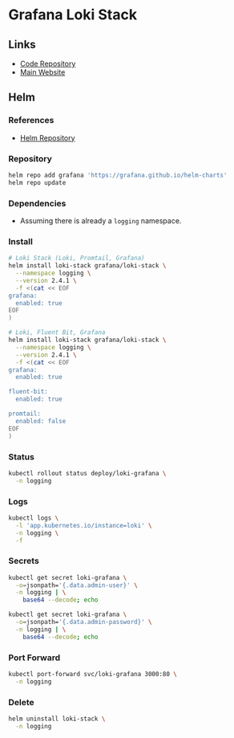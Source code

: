 # Grafana Loki Stack

<!--
https://grafana.github.io/loki/charts/

helm3 upgrade --install loki -n logging --create-namespace grafana/loki-stack --version 2.4.1 --set grafana.enabled=true
-->

## Links

- [Code Repository](https://github.com/grafana/helm-charts/tree/main/charts/loki-stack)
- [Main Website](https://grafana.com/oss/loki/)

## Helm

### References

- [Helm Repository](https://github.com/grafana/helm-charts/tree/main/charts/loki-stack)

### Repository

```sh
helm repo add grafana 'https://grafana.github.io/helm-charts'
helm repo update
```

### Dependencies

- Assuming there is already a `logging` namespace.

### Install

```sh
# Loki Stack (Loki, Promtail, Grafana)
helm install loki-stack grafana/loki-stack \
  --namespace logging \
  --version 2.4.1 \
  -f <(cat << EOF
grafana:
  enabled: true
EOF
)

# Loki, Fluent Bit, Grafana
helm install loki-stack grafana/loki-stack \
  --namespace logging \
  --version 2.4.1 \
  -f <(cat << EOF
grafana:
  enabled: true

fluent-bit:
  enabled: true

promtail:
  enabled: false
EOF
)
```

### Status

```sh
kubectl rollout status deploy/loki-grafana \
  -n logging
```

### Logs

```sh
kubectl logs \
  -l 'app.kubernetes.io/instance=loki' \
  -n logging \
  -f
```

### Secrets

```sh
kubectl get secret loki-grafana \
  -o=jsonpath='{.data.admin-user}' \
  -n logging | \
    base64 --decode; echo

kubectl get secret loki-grafana \
  -o=jsonpath='{.data.admin-password}' \
  -n logging | \
    base64 --decode; echo
```

### Port Forward

```sh
kubectl port-forward svc/loki-grafana 3000:80 \
  -n logging
```

<!-- {namespace="logging"} -->

### Delete

```sh
helm uninstall loki-stack \
  -n logging
```
